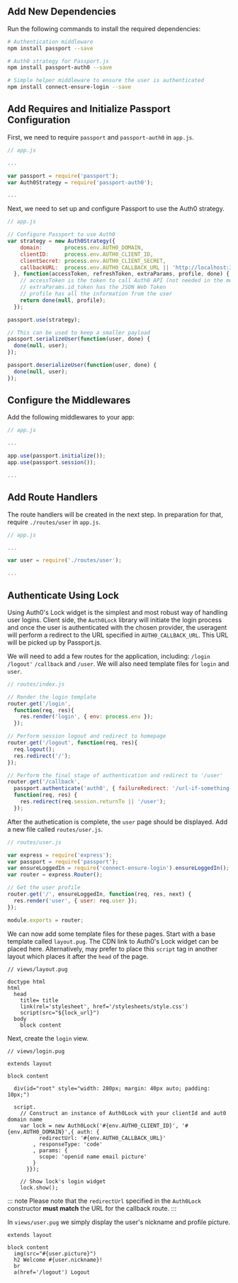 ## Add New Dependencies

Run the following commands to install the required dependencies:

```bash
# Authentication middleware
npm install passport --save

# Auth0 strategy for Passport.js
npm install passport-auth0 --save

# Simple helper middleware to ensure the user is authenticated
npm install connect-ensure-login --save
```

## Add Requires and Initialize Passport Configuration

First, we need to require `passport` and `passport-auth0` in `app.js`.

```js
// app.js

...

var passport = require('passport');
var Auth0Strategy = require('passport-auth0');

...
```

Next, we need to set up and configure Passport to use the Auth0 strategy.

```js
// app.js

// Configure Passport to use Auth0
var strategy = new Auth0Strategy({
    domain:       process.env.AUTH0_DOMAIN,
    clientID:     process.env.AUTH0_CLIENT_ID,
    clientSecret: process.env.AUTH0_CLIENT_SECRET,
    callbackURL:  process.env.AUTH0_CALLBACK_URL || 'http://localhost:3000/callback'
  }, function(accessToken, refreshToken, extraParams, profile, done) {
    // accessToken is the token to call Auth0 API (not needed in the most cases)
    // extraParams.id_token has the JSON Web Token
    // profile has all the information from the user
    return done(null, profile);
  });

passport.use(strategy);

// This can be used to keep a smaller payload
passport.serializeUser(function(user, done) {
  done(null, user);
});

passport.deserializeUser(function(user, done) {
  done(null, user);
});
```

## Configure the Middlewares

Add the following middlewares to your app:

```js
// app.js

...

app.use(passport.initialize());
app.use(passport.session());

...
```

## Add Route Handlers

The route handlers will be created in the next step. In preparation for that, require `./routes/user` in `app.js`.

```js
// app.js

...

var user = require('./routes/user');

...
```

## Authenticate Using Lock

Using Auth0's Lock widget is the simplest and most robust way of handling user logins. Client side, the `Auth0Lock` library will initiate the login process and once the user is authenticated with the chosen provider, the useragent will perform a redirect to the URL specified in `AUTH0_CALLBACK_URL`. This URL will be picked up by Passport.js.

We will need to add a few routes for the application, including: `/login` `/logout'` `/callback` and `/user`. We will also need template files for `login` and `user`.

```js
// routes/index.js

// Render the login template
router.get('/login',
  function(req, res){
    res.render('login', { env: process.env });
  });

// Perform session logout and redirect to homepage
router.get('/logout', function(req, res){
  req.logout();
  res.redirect('/');
});

// Perform the final stage of authentication and redirect to '/user'
router.get('/callback',
  passport.authenticate('auth0', { failureRedirect: '/url-if-something-fails' }),
  function(req, res) {
    res.redirect(req.session.returnTo || '/user');
  });
```

After the authetication is complete, the `user` page should be displayed. Add a new file called `routes/user.js`.

```js
// routes/user.js

var express = require('express');
var passport = require('passport');
var ensureLoggedIn = require('connect-ensure-login').ensureLoggedIn();
var router = express.Router();

// Get the user profile
router.get('/', ensureLoggedIn, function(req, res, next) {
  res.render('user', { user: req.user });
});

module.exports = router;
```

We can now add some template files for these pages. Start with a base template called `layout.pug`. The CDN link to Auth0's Lock widget can be placed here. Alternatively, may prefer to place this `script` tag in another layout which places it after the `head` of the page.

```pug
// views/layout.pug

doctype html
html
  head
    title= title
    link(rel='stylesheet', href='/stylesheets/style.css')
    script(src="${lock_url}")
  body
    block content
```

Next, create the `login` view.

```pug
// views/login.pug

extends layout

block content

  div(id="root" style="width: 280px; margin: 40px auto; padding: 10px;")

  script.
    // Construct an instance of Auth0Lock with your clientId and aut0 domain name
    var lock = new Auth0Lock('#{env.AUTH0_CLIENT_ID}', '#{env.AUTH0_DOMAIN}',{ auth: {
          redirectUrl: '#{env.AUTH0_CALLBACK_URL}'
        , responseType: 'code'
        , params: {
          scope: 'openid name email picture'
        }
      }});

    // Show lock's login widget
    lock.show();
```

::: note
Please note that the `redirectUrl` specified in the `Auth0Lock` constructor **must match** the URL for the callback route.
:::

In `views/user.pug` we simply display the user's nickname and profile picture.

```pug
extends layout

block content
  img(src="#{user.picture}")
  h2 Welcome #{user.nickname}!
  br
  a(href='/logout') Logout
```

